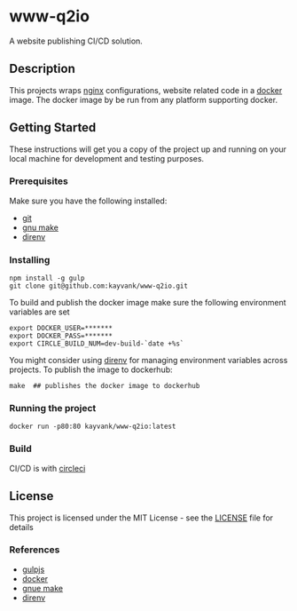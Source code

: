 www-q2io
==============
A website publishing CI/CD solution.

## Description
This projects wraps [nginx](https://www.nginx.com/) configurations, website related code in a [docker ](https://www.docker.com) image.  The docker image by be run from any platform supporting docker.<br>

## Getting Started
These instructions will get you a copy of the project up and running on your local machine for development and testing purposes. 

### Prerequisites
Make sure you have the following installed:
- [git](https://git-scm.com/book/en/v2/Getting-Started-Installing-Git)
- [gnu make](https://www.gnu.org/software/make/)
- [direnv](https://direnv.net/)

### Installing

``` 
npm install -g gulp
git clone git@github.com:kayvank/www-q2io.git
```

To build and publish the docker image make sure the following environment variables are set

```
export DOCKER_USER=*******
export DOCKER_PASS=*******
export CIRCLE_BUILD_NUM=dev-build-`date +%s`
```

You might consider using [direnv](https://direnv.net/) for managing environment variables across projects.
To publish the image to dockerhub:

```
make  ## publishes the docker image to dockerhub
```

### Running the project

 ```
docker run -p80:80 kayvank/www-q2io:latest
```

### Build
CI/CD is with [circleci](https://circleci.com/gh/kayvank/www-q2io/2)

## License
This project is licensed under the MIT License - see the [LICENSE](./LICENSE) file for details

### References
- [gulpjs](https://gulpjs.com/)
- [docker](www.docker.com)
- [gnue make](https://www.gnu.org/software/make/)
- [direnv](https://direnv.net/)
 
